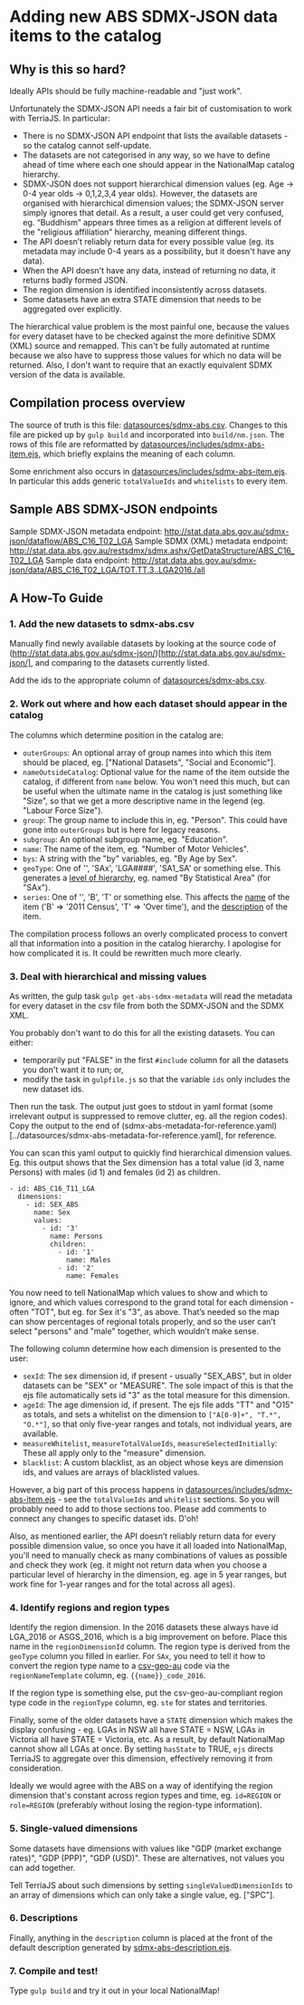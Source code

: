 # Adding new ABS SDMX-JSON data items to the catalog

## Why is this so hard?

Ideally APIs should be fully machine-readable and "just work".

Unfortunately the SDMX-JSON API needs a fair bit of customisation to work with TerriaJS. In particular:

- There is no SDMX-JSON API endpoint that lists the available datasets - so the catalog cannot self-update.
- The datasets are not categorised in any way, so we have to define ahead of time where each one should appear in the NationalMap catalog hierarchy.
- SDMX-JSON does not support hierarchical dimension values (eg. Age -> 0-4 year olds -> 0,1,2,3,4 year olds). However, the datasets are organised with hierarchical dimension values; the SDMX-JSON server simply ignores that detail. As a result, a user could get very confused, eg. “Buddhism” appears three times as a religion at different levels of the "religious affiliation" hierarchy, meaning different things.
- The API doesn’t reliably return data for every possible value (eg. its metadata may include 0-4 years as a possibility, but it doesn't have any data).
- When the API doesn't have any data, instead of returning no data, it returns badly formed JSON.
- The region dimension is identified inconsistently across datasets.
- Some datasets have an extra STATE dimension that needs to be aggregated over explicitly.

The hierarchical value problem is the most painful one, because the values for every dataset have to be checked against the more definitive SDMX (XML) source and remapped. This can't be fully automated at runtime because we also have to suppress those values for which no data will be returned. Also, I don't want to require that an exactly equivalent SDMX version of the data is available.

## Compilation process overview

The source of truth is this file: [datasources/sdmx-abs.csv](../datasources/sdmx-abs.csv).  Changes to this file are picked up by `gulp build` and incorporated into `build/nm.json`. The rows of this file are reformatted by [datasources/includes/sdmx-abs-item.ejs](../datasources/includes/sdmx-abs-item.ejs), which briefly explains the meaning of each column.

Some enrichment also occurs in [datasources/includes/sdmx-abs-item.ejs](../datasources/includes/sdmx-abs-item.ejs). In particular this adds generic `totalValueIds` and `whitelists` to every item.

## Sample ABS SDMX-JSON endpoints

Sample SDMX-JSON metadata endpoint: http://stat.data.abs.gov.au/sdmx-json/dataflow/ABS_C16_T02_LGA
Sample SDMX (XML) metadata endpoint: http://stat.data.abs.gov.au/restsdmx/sdmx.ashx/GetDataStructure/ABS_C16_T02_LGA
Sample data endpoint: http://stat.data.abs.gov.au/sdmx-json/data/ABS_C16_T02_LGA/TOT.TT.3..LGA2016./all

## A How-To Guide

### 1. Add the new datasets to sdmx-abs.csv

Manually find newly available datasets by looking at the source code of (http://stat.data.abs.gov.au/sdmx-json/)[http://stat.data.abs.gov.au/sdmx-json/], and comparing to the datasets currently listed.

Add the ids to the appropriate column of [datasources/sdmx-abs.csv](../datasources/sdmx-abs.csv).

### 2. Work out where and how each dataset should appear in the catalog

The columns which determine position in the catalog are:

- `outerGroups`: An optional array of group names into which this item should be placed, eg. ["National Datasets", "Social and Economic"].
- `nameOutsideCatalog`: Optional value for the name of the item outside the catalog, if different from `name` below. You won't need this much, but can be useful when the ultimate name in the catalog is just something like "Size", so that we get a more descriptive name in the legend (eg. "Labour Force Size").
- `group`: The group name to include this in, eg. "Person". This could have gone into `outerGroups` but is here for legacy reasons.
- `subgroup`: An optional subgroup name, eg. "Education".
- `name`: The name of the item, eg. "Number of Motor Vehicles".
- `bys`: A string with the "by" variables, eg. "By Age by Sex".
- `geoType`: One of '', 'SAx', 'LGA####', 'SA1_SA' or something else. This generates a [level of hierarchy](../datasources/includes/sdmx-abs-geo-name.ejs), eg. named "By Statistical Area" (for "SAx").
- `series`: One of '', 'B', 'T' or something else. This affects the [name](../datasources/includes/sdmx-abs-name.ejs) of the item ('B' => '2011 Census', 'T' => 'Over time'), and the [description](../datasources/includes/sdmx-abs-description.ejs) of the item.

The compilation process follows an overly complicated process to convert all that information into a position in the catalog hierarchy. I apologise for how complicated it is. It could be rewritten much more clearly.

### 3. Deal with hierarchical and missing values

As written, the gulp task `gulp get-abs-sdmx-metadata` will read the metadata for every dataset in the csv file from both the SDMX-JSON and the SDMX XML.

You probably don't want to do this for all the existing datasets. You can either:
- temporarily put "FALSE" in the first `#include` column for all the datasets you don't want it to run; or,
- modify the task in `gulpfile.js` so that the variable `ids` only includes the new dataset ids.

Then run the task. The output just goes to stdout in yaml format (some irrelevant output is suppressed to remove clutter, eg. all the region codes). Copy the output to the end of (sdmx-abs-metadata-for-reference.yaml)[../datasources/sdmx-abs-metadata-for-reference.yaml], for reference.

You can scan this yaml output to quickly find hierarchical dimension values. Eg. this output shows that the Sex dimension has a total value (id 3, name Persons) with males (id 1) and females (id 2) as children.

```
- id: ABS_C16_T11_LGA
  dimensions:
    - id: SEX_ABS
      name: Sex
      values:
        - id: '3'
          name: Persons
          children:
            - id: '1'
              name: Males
            - id: '2'
              name: Females
```

You now need to tell NationalMap which values to show and which to ignore, and which values correspond to the grand total for each dimension - often "TOT", but eg. for Sex it's "3", as above.  That’s needed so the map can show percentages of regional totals properly, and so the user can’t select "persons" and "male" together, which wouldn’t make sense.

The following column determine how each dimension is presented to the user:

- `sexId`: The sex dimension id, if present - usually "SEX_ABS", but in older datasets can be "SEX" or "MEASURE". The sole impact of this is that the ejs file automatically sets id "3" as the total measure for this dimension.
- `ageId`: The age dimension id, if present. The ejs file adds "TT" and "O15" as totals, and sets a whitelist on the dimension to `["A[0-9]+", "T.*", "O.*"]`, so that only five-year ranges and totals, not individual years, are available.
- `measureWhitelist`, `measureTotalValueIds`, `measureSelectedInitially`: These all apply only to the "measure" dimension.
- `blacklist`: A custom blacklist, as an object whose keys are dimension ids, and values are arrays of blacklisted values.

However, a big part of this process happens in [datasources/includes/sdmx-abs-item.ejs](../datasources/includes/sdmx-abs-item.ejs) - see the `totalValueIds` and `whitelist` sections. So you will probably need to add to those sections too. Please add comments to connect any changes to specific dataset ids. D'oh!

Also, as mentioned earlier, the API doesn’t reliably return data for every possible dimension value, so once you have it all loaded into NationalMap, you'll need to manually check as many combinations of values as possible and check they work (eg. it might not return data when you choose a particular level of hierarchy in the dimension, eg. age in 5 year ranges, but work fine for 1-year ranges and for the total across all ages).

### 4. Identify regions and region types

Identify the region dimension.  In the 2016 datasets these always have id LGA_2016 or ASGS_2016, which is a big improvement on before. Place this name in the `regionDimensionId` column.  The region type is derived from the `geoType` column you filled in earlier.  For `SAx`, you need to tell it how to convert the region type name to a [csv-geo-au](https://github.com/TerriaJS/nationalmap/wiki/csv-geo-au) code via the `regionNameTemplate` column, eg. `{{name}}_code_2016`.

If the region type is something else, put the csv-geo-au-compliant region type code in the `regionType` column, eg. `ste` for states and territories.

Finally, some of the older datasets have a `STATE` dimension which makes the display confusing - eg. LGAs in NSW all have STATE = NSW, LGAs in Victoria all have STATE = Victoria, etc.  As a result, by default NationalMap cannot show all LGAs at once. By setting `hasState` to TRUE, `ejs` directs TerriaJS to aggregate over this dimension, effectively removing it from consideration.

Ideally we would agree with the ABS on a way of identifying the region dimension that's constant across region types and time, eg. `id=REGION` or `role=REGION` (preferably without losing the region-type information).

### 5. Single-valued dimensions

Some datasets have dimensions with values like "GDP (market exchange rates)", "GDP (PPP)", "GDP (USD)". These are alternatives, not values you can add together.

Tell TerriaJS about such dimensions by setting `singleValuedDimensionIds` to an array of dimensions which can only take a single value, eg. ["SPC"].

### 6. Descriptions

Finally, anything in the  `description` column is placed at the front of the default description generated by [sdmx-abs-description.ejs](../datasources/includes/sdmx-abs-description.ejs).

### 7. Compile and test!

Type `gulp build` and try it out in your local NationalMap!
